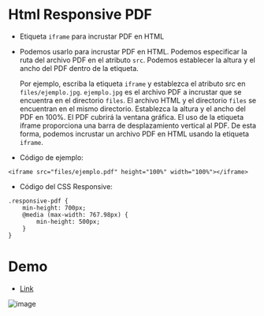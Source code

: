 # Html Responsive PDF 

* Etiqueta <code>iframe</code> para incrustar PDF en HTML

* Podemos usarlo para incrustar PDF en HTML. Podemos especificar la ruta del archivo PDF en el atributo <code>src</code>. Podemos establecer la altura y el ancho del PDF dentro de la etiqueta.

  Por ejemplo, escriba la etiqueta <code>iframe</code> y establezca el atributo src en <code>files/ejemplo.jpg</code>. <code>ejemplo.jpg</code> es el archivo PDF a incrustar que se encuentra en el directorio <code>files</code>. El archivo HTML y el directorio <code>files</code> se encuentran en el mismo directorio. Establezca la altura y el ancho del PDF en 100%. El PDF cubrirá la ventana gráfica. El uso de la etiqueta iframe proporciona una barra de desplazamiento vertical al PDF. De esta forma, podemos incrustar un archivo PDF en HTML usando la etiqueta <code>iframe</code>.

* Código de ejemplo:
```
<iframe src="files/ejemplo.pdf" height="100%" width="100%"></iframe>
```

* Código del CSS Responsive:
```
.responsive-pdf {
	min-height: 700px;
	@media (max-width: 767.98px) {
		min-height: 500px;
	}
}
```
# Demo

* <a href="https://nicolasortizc.github.io/Mostrar_PDF_Html/" target="_blank">Link</a>

![image](https://user-images.githubusercontent.com/107442821/177465801-7ecb6c28-3a6b-4a23-aaf9-c42fca551901.png)

